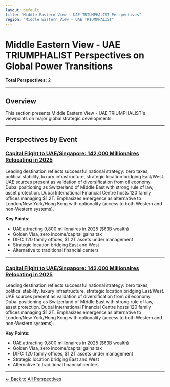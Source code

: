 ```yaml
---
layout: default
title: "Middle Eastern View - UAE TRIUMPHALIST Perspectives"
region: "Middle Eastern View - UAE TRIUMPHALIST"
---
```


# Middle Eastern View - UAE TRIUMPHALIST Perspectives on Global Power Transitions

**Total Perspectives**: 2

---

## Overview

This section presents Middle Eastern View - UAE TRIUMPHALIST's viewpoints on major global strategic developments.

---

## Perspectives by Event

### [Capital Flight to UAE/Singapore: 142,000 Millionaires Relocating in 2025](/events/capital-flight-to-uaesingapore-142000-millionaires-relocating-in-2025)

Leading destination reflects successful national strategy: zero taxes, political stability, luxury infrastructure, strategic location bridging East/West. UAE sources present as validation of diversification from oil economy. Dubai positioning as Switzerland of Middle East with strong rule of law, asset protection. Dubai International Financial Centre hosts 120 family offices managing $1.2T. Emphasizes emergence as alternative to London/New York/Hong Kong with optionality (access to both Western and non-Western systems).

**Key Points**:
- UAE attracting 9,800 millionaires in 2025 ($63B wealth)
- Golden Visa, zero income/capital gains tax
- DIFC: 120 family offices, $1.2T assets under management
- Strategic location bridging East and West
- Alternative to traditional financial centers

---

### [Capital Flight to UAE/Singapore: 142,000 Millionaires Relocating in 2025](/events/capital-flight-to-uaesingapore-142000-millionaires-relocating-in-2025)

Leading destination reflects successful national strategy: zero taxes, political stability, luxury infrastructure, strategic location bridging East/West. UAE sources present as validation of diversification from oil economy. Dubai positioning as Switzerland of Middle East with strong rule of law, asset protection. Dubai International Financial Centre hosts 120 family offices managing $1.2T. Emphasizes emergence as alternative to London/New York/Hong Kong with optionality (access to both Western and non-Western systems).

**Key Points**:
- UAE attracting 9,800 millionaires in 2025 ($63B wealth)
- Golden Visa, zero income/capital gains tax
- DIFC: 120 family offices, $1.2T assets under management
- Strategic location bridging East and West
- Alternative to traditional financial centers

---


[← Back to All Perspectives](/perspectives/)
